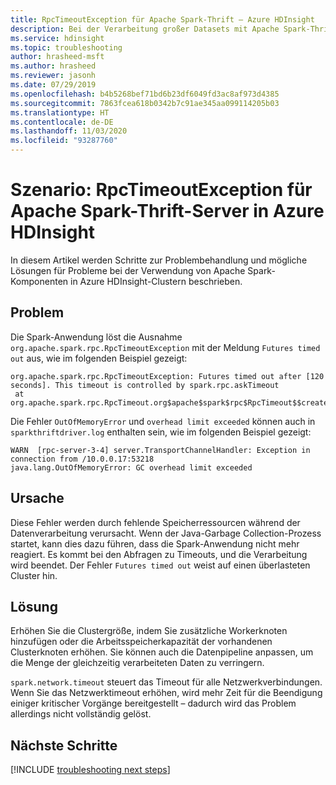 ```yaml
---
title: RpcTimeoutException für Apache Spark-Thrift – Azure HDInsight
description: Bei der Verarbeitung großer Datasets mit Apache Spark-Thrift-Server werden 502-Fehler angezeigt.
ms.service: hdinsight
ms.topic: troubleshooting
author: hrasheed-msft
ms.author: hrasheed
ms.reviewer: jasonh
ms.date: 07/29/2019
ms.openlocfilehash: b4b5268bef71bd6b23df6049fd3ac8af973d4385
ms.sourcegitcommit: 7863fcea618b0342b7c91ae345aa099114205b03
ms.translationtype: HT
ms.contentlocale: de-DE
ms.lasthandoff: 11/03/2020
ms.locfileid: "93287760"
---
```

# <a name="scenario-rpctimeoutexception-for-apache-spark-thrift-server-in-azure-hdinsight"></a>Szenario: RpcTimeoutException für Apache Spark-Thrift-Server in Azure HDInsight

In diesem Artikel werden Schritte zur Problembehandlung und mögliche Lösungen für Probleme bei der Verwendung von Apache Spark-Komponenten in Azure HDInsight-Clustern beschrieben.

## <a name="issue"></a>Problem

Die Spark-Anwendung löst die Ausnahme `org.apache.spark.rpc.RpcTimeoutException` mit der Meldung `Futures timed out` aus, wie im folgenden Beispiel gezeigt:

```
org.apache.spark.rpc.RpcTimeoutException: Futures timed out after [120 seconds]. This timeout is controlled by spark.rpc.askTimeout
 at org.apache.spark.rpc.RpcTimeout.org$apache$spark$rpc$RpcTimeout$$createRpcTimeoutException(RpcTimeout.scala:48)
```

Die Fehler `OutOfMemoryError` und `overhead limit exceeded` können auch in `sparkthriftdriver.log` enthalten sein, wie im folgenden Beispiel gezeigt:

```
WARN  [rpc-server-3-4] server.TransportChannelHandler: Exception in connection from /10.0.0.17:53218
java.lang.OutOfMemoryError: GC overhead limit exceeded
```

## <a name="cause"></a>Ursache

Diese Fehler werden durch fehlende Speicherressourcen während der Datenverarbeitung verursacht. Wenn der Java-Garbage Collection-Prozess startet, kann dies dazu führen, dass die Spark-Anwendung nicht mehr reagiert. Es kommt bei den Abfragen zu Timeouts, und die Verarbeitung wird beendet. Der Fehler `Futures timed out` weist auf einen überlasteten Cluster hin.

## <a name="resolution"></a>Lösung

Erhöhen Sie die Clustergröße, indem Sie zusätzliche Workerknoten hinzufügen oder die Arbeitsspeicherkapazität der vorhandenen Clusterknoten erhöhen. Sie können auch die Datenpipeline anpassen, um die Menge der gleichzeitig verarbeiteten Daten zu verringern.

`spark.network.timeout` steuert das Timeout für alle Netzwerkverbindungen. Wenn Sie das Netzwerktimeout erhöhen, wird mehr Zeit für die Beendigung einiger kritischer Vorgänge bereitgestellt – dadurch wird das Problem allerdings nicht vollständig gelöst.

## <a name="next-steps"></a>Nächste Schritte

[!INCLUDE [troubleshooting next steps](../../../includes/hdinsight-troubleshooting-next-steps.md)]